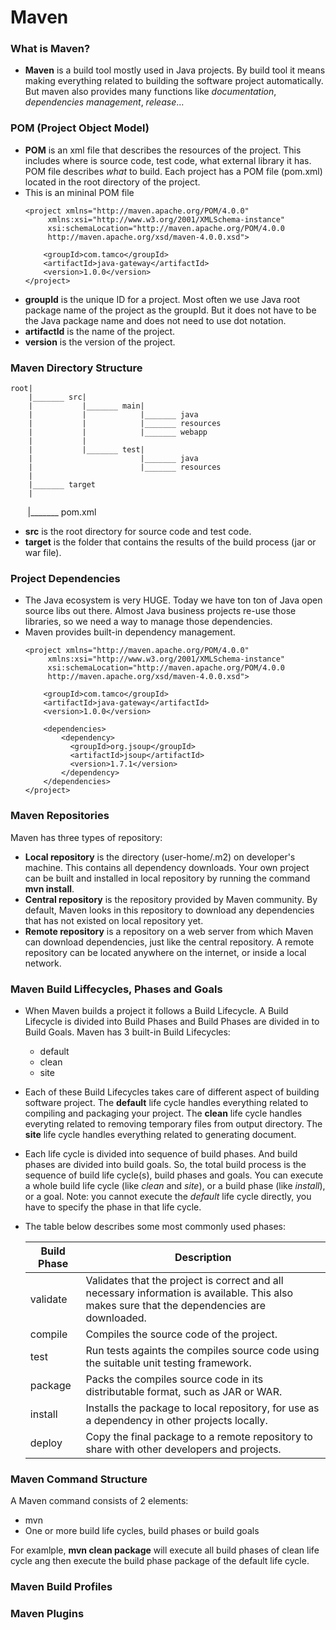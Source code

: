 # Maven

### What is Maven?
* **Maven** is a build tool mostly used in Java projects. By build tool it means making everything related to building the software project automatically. But maven also provides many functions like *documentation*, *dependencies management*, *release*...

### POM (Project Object Model)
* **POM** is an xml file that describes the resources of the project. This includes where is source code, test code, what external library it has. POM file describes *what* to build. Each project has a POM file (pom.xml) located in the root directory of the project.
* This is an mininal POM file
    ```
    <project xmlns="http://maven.apache.org/POM/4.0.0"
         xmlns:xsi="http://www.w3.org/2001/XMLSchema-instance"
         xsi:schemaLocation="http://maven.apache.org/POM/4.0.0
         http://maven.apache.org/xsd/maven-4.0.0.xsd">

        <groupId>com.tamco</groupId>
        <artifactId>java-gateway</artifactId>
        <version>1.0.0</version>
    </project>
    ```
* **groupId** is the unique ID for a project. Most often we use Java root package name of the project as the groupId. But it does not have to be the Java package name and does not need to use dot notation.
* **artifactId** is the name of the project.
* **version** is the version of the project.

### Maven Directory Structure
    root|
        |_______ src|
        |           |_______ main|
        |           |            |_______ java
        |           |            |_______ resources
        |           |            |_______ webapp
        |           |
        |           |_______ test|
        |                        |_______ java
        |                        |_______ resources
        |
        |_______ target
        |
        |_______ pom.xml
       
* **src** is the root directory for source code and test code.
* **target** is the folder that contains the results of the build process (jar or war file).

### Project Dependencies
* The Java ecosystem is very HUGE. Today we have ton ton of Java open source libs out there. Almost Java business projects re-use those libraries, so we need a way to manage those dependencies.
* Maven provides built-in dependency management.
    ```
    <project xmlns="http://maven.apache.org/POM/4.0.0"
         xmlns:xsi="http://www.w3.org/2001/XMLSchema-instance"
         xsi:schemaLocation="http://maven.apache.org/POM/4.0.0
         http://maven.apache.org/xsd/maven-4.0.0.xsd">

        <groupId>com.tamco</groupId>
        <artifactId>java-gateway</artifactId>
        <version>1.0.0</version>

        <dependencies>
            <dependency>
              <groupId>org.jsoup</groupId>
              <artifactId>jsoup</artifactId>
              <version>1.7.1</version>
            </dependency>
        </dependencies>
    </project>
    ```

### Maven Repositories
Maven has three types of repository:
* **Local repository** is the directory (user-home/.m2) on developer's machine. This contains all dependency downloads. Your own project can be built and installed in local repository by running the command **mvn install**.
* **Central repository** is the repository provided by Maven community. By default, Maven looks in this repository to download any dependencies that has not existed on local repository yet.
* **Remote repository** is a repository on a web server from which Maven can download dependencies, just like the central repository. A remote repository can be located anywhere on the internet, or inside a local network.



### Maven Build Liffecycles, Phases and Goals
* When Maven builds a project it follows a Build Lifecycle. A Build Lifecycle is divided into Build Phases and Build Phases are divided in to Build Goals.
Maven has 3 built-in Build Lifecycles:
    * default
    * clean
    * site
* Each of these Build Lifecycles takes care of different aspect of building software project. The **default** life cycle handles everything related to compiling and packaging your project. The **clean** life cycle handles everyting related to removing temporary files from output directory. The **site** life cycle handles everything related to generating document.
* Each life cycle is divided into sequence of build phases. And build phases are divided into build goals. So, the total build process is the sequence of build life cycle(s), build phases and goals. You can execute a whole build life cycle (like *clean* and *site*), or a build phase (like *install*), or a goal. Note: you cannot execute the *default* life cycle directly, you have to specify the phase in that life cycle.
* The table below describes some most commonly used phases:

    | Build Phase | Description |
    | --- | --- |
    | validate | Validates that the project is correct and all necessary information is available. This also makes sure that the dependencies are downloaded. |
    | compile | Compiles the source code of the project. |
    | test | Run tests againts the compiles source code using the suitable unit testing framework. |
    | package | Packs the compiles source code in its distributable format, such as JAR or WAR. |
    | install | Installs the package to local repository, for use as a dependency in other projects locally. |
    | deploy | Copy the final package to a remote repository to share with other developers and projects. |
    
### Maven Command Structure
A Maven command consists of 2 elements:
* mvn
* One or more build life cycles, build phases or build goals

For examlple, **mvn clean package** will execute all build phases of clean life cycle ang then execute the build phase package of the default life cycle.

### Maven Build Profiles

### Maven Plugins
